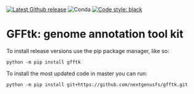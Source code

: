 [![Latest Github release](https://img.shields.io/github/release/nextgenusfs/gfftk.svg)](https://github.com/nextgenusfs/gfftk/releases/latest)
![Conda](https://img.shields.io/conda/dn/bioconda/gfftk)
[![Code style: black](https://img.shields.io/badge/code%20style-black-000000.svg)](https://github.com/psf/black)

# GFFtk: genome annotation tool kit


To install release versions use the pip package manager, like so:
```
python -m pip install gfftk
```

To install the most updated code in master you can run:
```
python -m pip install git+https://github.com/nextgenusfs/gfftk.git
```
